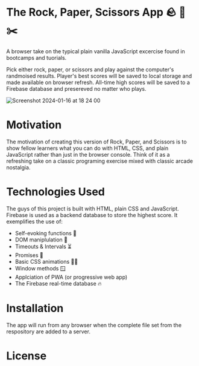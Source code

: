 # The Rock, Paper, Scissors App 🪨  📃 ✂️
A browser take on the typical plain vanilla JavaScript excercise found in bootcamps and tuorials. 

Pick either rock, paper, or scissors and play against the computer's randmoised results. Player's best scores will be saved to local storage and made available on browser refresh. All-time high scores will be saved to a Firebase database and presereved no matter who plays. 

![Screenshot 2024-01-16 at 18 24 00](https://github.com/jscamelcase/basic-javascript-games/assets/80451514/37be1ff5-4033-4924-ab80-82b96603fb0a)

# Motivation
The motivation of creating this version of Rock, Paper, and Scissors is to show fellow learners what you can do with HTML, CSS, and plain JavaScript rather than just in the browser console. Think of it as a refreshing take on a classic programing exercise mixed with classic arcade nostalgia. 

# Technologies Used
The guys of this project is built with HTML, plain CSS and JavaScript. Firebase is used as a backend database to store the highest score. It exemplifies the use of:

- Self-evoking functions 🚀
- DOM maniplulation 🔀
- Timeouts & Intervals ⏳
- Promises 🫳
- Basic CSS animations 🏃‍♂️
- Window methods 🪟
- Applciation of PWA (or progressive web app)
- The Firebase real-time database 🔥

# Installation
The app will run from any browser when the complete file set from the respository are added to a server. 

# License 
